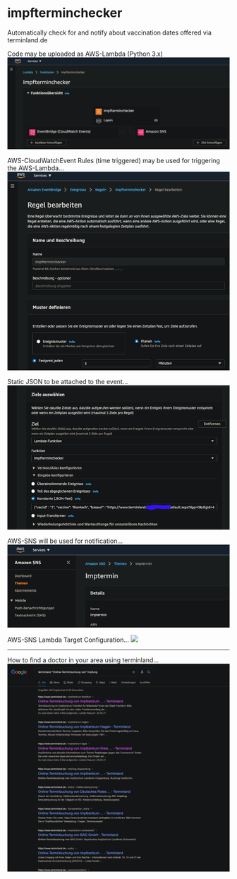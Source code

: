 # impfterminchecker
Automatically check for and notify about vaccination dates offered via terminland.de

Code may be uploaded as AWS-Lambda (Python 3.x)
<img src="images/aws_lambda_overview.png"/>

AWS-CloudWatchEvent Rules (time triggered) may be used for triggering the AWS-Lambda...
<img src="images/cloudwatch_event.png"/>

Static JSON to be attached to the event...
<img src="images/cloudwatch_event_rule_static_json.png"/>

AWS-SNS will be used for notification...
<img src="images/aws_sns.png"/>

AWS-SNS Lambda Target Configuration...
<img src="aws_lambda_sns_target.png"/>

---

How to find a doctor in your area using terminland...
<img src="images/praxis-finden.png"/>
